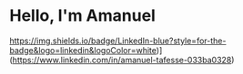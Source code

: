 # Hello, I'm Amanuel
https://img.shields.io/badge/LinkedIn-blue?style=for-the-badge&logo=linkedin&logoColor=white)](https://www.linkedin.com/in/amanuel-tafesse-033ba0328)


   

   
